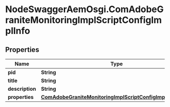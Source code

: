 # NodeSwaggerAemOsgi.ComAdobeGraniteMonitoringImplScriptConfigImplInfo

## Properties
Name | Type | Description | Notes
------------ | ------------- | ------------- | -------------
**pid** | **String** |  | [optional] 
**title** | **String** |  | [optional] 
**description** | **String** |  | [optional] 
**properties** | [**ComAdobeGraniteMonitoringImplScriptConfigImplProperties**](ComAdobeGraniteMonitoringImplScriptConfigImplProperties.md) |  | [optional] 


